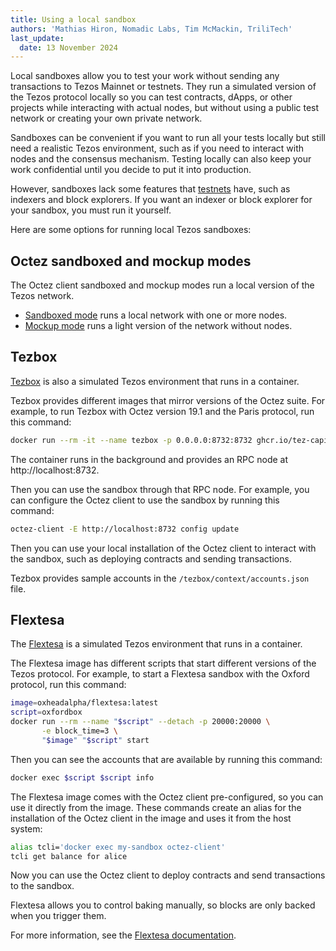 ```yaml
---
title: Using a local sandbox
authors: 'Mathias Hiron, Nomadic Labs, Tim McMackin, TriliTech'
last_update:
  date: 13 November 2024
---
```


Local sandboxes allow you to test your work without sending any transactions to Tezos Mainnet or testnets.
They run a simulated version of the Tezos protocol locally so you can test contracts, dApps, or other projects while interacting with actual nodes, but without using a public test network or creating your own private network.

Sandboxes can be convenient if you want to run all your tests locally but still need a realistic Tezos environment, such as if you need to interact with nodes and the consensus mechanism.
Testing locally can also keep your work confidential until you decide to put it into production.

However, sandboxes lack some features that [testnets](/developing/testnets) have, such as indexers and block explorers.
If you want an indexer or block explorer for your sandbox, you must run it yourself.

Here are some options for running local Tezos sandboxes:

## Octez sandboxed and mockup modes

The Octez client sandboxed and mockup modes run a local version of the Tezos network.

- [Sandboxed mode](https://tezos.gitlab.io/user/sandbox.html) runs a local network with one or more nodes.
- [Mockup mode](https://tezos.gitlab.io/user/mockup.html) runs a light version of the network without nodes.

## Tezbox

[Tezbox](https://github.com/tez-capital/tezbox) is also a simulated Tezos environment that runs in a container.

Tezbox provides different images that mirror versions of the Octez suite.
For example, to run Tezbox with Octez version 19.1 and the Paris protocol, run this command:

```bash
docker run --rm -it --name tezbox -p 0.0.0.0:8732:8732 ghcr.io/tez-capital/tezbox:tezos-v20.3 parisbox
```

The container runs in the background and provides an RPC node at http://localhost:8732.

Then you can use the sandbox through that RPC node.
For example, you can configure the Octez client to use the sandbox by running this command:

```bash
octez-client -E http://localhost:8732 config update
```

Then you can use your local installation of the Octez client to interact with the sandbox, such as deploying contracts and sending transactions.

Tezbox provides sample accounts in the `/tezbox/context/accounts.json` file.

## Flextesa

The [Flextesa](https://tezos.gitlab.io/flextesa/) is a simulated Tezos environment that runs in a container.

The Flextesa image has different scripts that start different versions of the Tezos protocol.
For example, to start a Flextesa sandbox with the Oxford protocol, run this command:

```bash
image=oxheadalpha/flextesa:latest
script=oxfordbox
docker run --rm --name "$script" --detach -p 20000:20000 \
       -e block_time=3 \
       "$image" "$script" start
```

Then you can see the accounts that are available by running this command:

```bash
docker exec $script $script info
```

The Flextesa image comes with the Octez client pre-configured, so you can use it directly from the image.
These commands create an alias for the installation of the Octez client in the image and uses it from the host system:

```bash
alias tcli='docker exec my-sandbox octez-client'
tcli get balance for alice
```

Now you can use the Octez client to deploy contracts and send transactions to the sandbox.

Flextesa allows you to control baking manually, so blocks are only backed when you trigger them.

For more information, see the [Flextesa documentation](https://tezos.gitlab.io/flextesa/).

